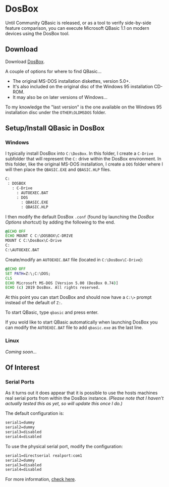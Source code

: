# DosBox

Until Community QBasic is released, or as a tool to verify side-by-side feature comparison, you can execute Microsoft QBasic 1.1 on modern devices using the DosBox tool.

## Download

Download [DosBox](https://www.dosbox.com/).

A couple of options for where to find QBasic...

- The original MS-DOS installation diskettes, version 5.0+.
- It's also included on the original disc of the Windows 95 installation CD-ROM.
- It may also be on later versions of Windows...

To my knowledge the "last version" is the one available on the Windows 95 installation disc under the `OTHER\OLDMSDOS` folder.

## Setup/Install QBasic in DosBox

### Windows

I typically install DosBox into `C:\DosBox`. In this folder, I create a `C-Drive` subfolder that will represent the `C:` drive within the DosBox environment. In this folder, like the original MS-DOS installation, I create a `DOS` folder where I will then place the `QBASIC.EXE` and `QBASIC.HLP` files.

```txt
C:
 : DOSBOX
   : C-Drive
     : AUTOEXEC.BAT
     : DOS
       : QBASIC.EXE
       : QBASIC.HLP
```

I then modify the default DosBox `.conf` (found by launching the *DosBox Options* shortcut) by adding the following to the end.

```bat
@ECHO OFF
ECHO MOUNT C C:\DOSBOX\C-DRIVE
MOUNT C C:\DosBox\C-Drive
C:
C:\AUTOEXEC.BAT
```

Create/modify an `AUTOEXEC.BAT` file (located in `C:\DosBox\C-Drive`):

```bat
@ECHO OFF
SET PATH=Z:\;C:\DOS;
CLS
ECHO Microsoft MS-DOS [Version 5.00 (DosBox 0.74)]
ECHO (c) 2019 DosBox. All rights reserved.
```

At this point you can start DosBox and should now have a `C:\>` prompt instead of the default of `Z:`.

To start QBasic, type `qbasic` and press enter.

If you wold like to start QBasic automatically when launching DosBox you can modify the `AUTOEXEC.BAT` file to add `qbasic.exe` as the last line.

### Linux

*Coming soon...*

## Of Interest

### Serial Ports

As it turns out it does appear that it is possible to use the hosts machines real serial ports from within the DosBox instance. *(Please note that I haven't actually tested this as yet, so will update this once I do.)*

The default configuration is:

```txt
serial1=dummy
serial2=dummy
serial3=disabled
serial4=disabled
```

To use the physical serial port, modify the configuration:

```txt
serial1=directserial realport:com1
serial2=dummy
serial3=disabled
serial4=disabled
```

For more information, [check here](https://www.dosbox.com/wiki/Configuration:SerialPort).

